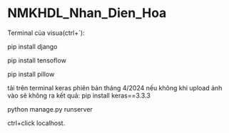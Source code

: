 # NMKHDL_Nhan_Dien_Hoa

Terminal của visua(ctrl+`):

pip install django

pip install tensoflow

pip install pillow

tải trên terminal keras phiên bản tháng 4/2024 nếu không khi upload ảnh vào sẽ không ra kết quả: pip install keras==3.3.3

python manage.py runserver

ctrl+click localhost.
